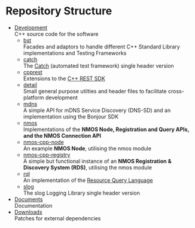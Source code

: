 # Repository Structure

- [Development](../Development)  
    C++ source code for the software
    - [bst](../Development/bst)  
      Facades and adaptors to handle different C++ Standard Library implementations and Testing Frameworks
    - [catch](../Development/catch)  
      The [Catch](https://github.com/philsquared/Catch) (automated test framework) single header version
    - [cpprest](../Development/cpprest)  
      Extensions to the [C++ REST SDK](https://github.com/Microsoft/cpprestsdk)
    - [detail](../Development/detail)  
      Small general purpose utilties and header files to facilitate cross-platform development
    - [mdns](../Development/mdns)  
      A simple API for mDNS Service Discovery (DNS-SD) and an implementation using the Bonjour SDK
    - [nmos](../Development/nmos)  
      Implementations of the **NMOS Node, Registration and Query APIs, and the NMOS Connection API**
    - [nmos-cpp-node](../Development/nmos-cpp-node)  
      An example **NMOS Node**, utilising the nmos module
    - [nmos-cpp-registry](../Development/nmos-cpp-registry)  
      A simple but functional instance of an **NMOS Registration & Discovery System (RDS)**, utilising the nmos module
    - [rql](../Development/rql)  
      An implementation of the [Resource Query Language](https://github.com/persvr/rql)
    - [slog](../Development/slog)  
      The slog Logging Library single header version
- [Documents](../Documents)  
  Documentation
- [Downloads](../Downloads)  
  Patches for external dependencies
